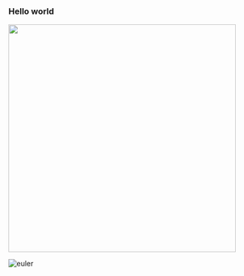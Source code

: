 ### Hello world

 <img src="https://cr-skills-chart-widget.azurewebsites.net/api/api?username=cesarbonadio&bg=red" width="450px" height="450px"/>

 ![euler](https://projecteuler.net/profile/cesarbonadio12.png) 

<!--
**cesarbonadio/cesarbonadio** is a ✨ _special_ ✨ repository because its `README.md` (this file) appears on your GitHub profile.

Here are some ideas to get you started:

- 🔭 I’m currently working on ...
- 🌱 I’m currently learning ...
- 👯 I’m looking to collaborate on ...
- 🤔 I’m looking for help with ...
- 💬 Ask me about ...
- 📫 How to reach me: ...
- 😄 Pronouns: ...
- ⚡ Fun fact: ...
-->
